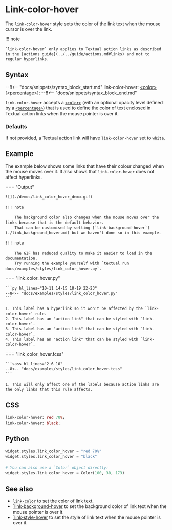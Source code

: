 # Link-color-hover

The `link-color-hover` style sets the color of the link text when the mouse cursor is over the link.

!!! note

    `link-color-hover` only applies to Textual action links as described in the [actions guide](../../guide/actions.md#links) and not to regular hyperlinks.

## Syntax

--8<-- "docs/snippets/syntax_block_start.md"
link-color-hover: <a href="../../css_types/color">&lt;color&gt;</a> [<a href="../../css_types/percentage">&lt;percentage&gt;</a>];
--8<-- "docs/snippets/syntax_block_end.md"

`link-color-hover` accepts a [`<color>`](../../css_types/color.md) (with an optional opacity level defined by a [`<percentage>`](../../css_types/percentage.md)) that is used to define the color of text enclosed in Textual action links when the mouse pointer is over it.

### Defaults

If not provided, a Textual action link will have `link-color-hover` set to `white`.

## Example

The example below shows some links that have their colour changed when the mouse moves over it.
It also shows that `link-color-hover` does not affect hyperlinks.

=== "Output"

    ![](./demos/link_color_hover_demo.gif)

    !!! note

        The background color also changes when the mouse moves over the links because that is the default behavior.
        That can be customised by setting [`link-background-hover`](./link_background_hover.md) but we haven't done so in this example.

    !!! note

        The GIF has reduced quality to make it easier to load in the documentation.
        Try running the example yourself with `textual run docs/examples/styles/link_color_hover.py`.

=== "link_color_hover.py"

    ```py hl_lines="10-11 14-15 18-19 22-23"
    --8<-- "docs/examples/styles/link_color_hover.py"
    ```

    1. This label has a hyperlink so it won't be affected by the `link-color-hover` rule.
    2. This label has an "action link" that can be styled with `link-color-hover`.
    3. This label has an "action link" that can be styled with `link-color-hover`.
    4. This label has an "action link" that can be styled with `link-color-hover`.

=== "link_color_hover.tcss"

    ```sass hl_lines="2 6 10"
    --8<-- "docs/examples/styles/link_color_hover.tcss"
    ```

    1. This will only affect one of the labels because action links are the only links that this rule affects.

## CSS

```sass
link-color-hover: red 70%;
link-color-hover: black;
```

## Python

```py
widget.styles.link_color_hover = "red 70%"
widget.styles.link_color_hover = "black"

# You can also use a `Color` object directly:
widget.styles.link_color_hover = Color(100, 30, 173)
```

## See also

 - [`link-color`](./link_color.md) to set the color of link text.
 - [`link-background-hover](./link_background_hover.md) to set the background color of link text when the mouse pointer is over it.
 - [`link-style-hover](./link_style_hover.md) to set the style of link text when the mouse pointer is over it.

